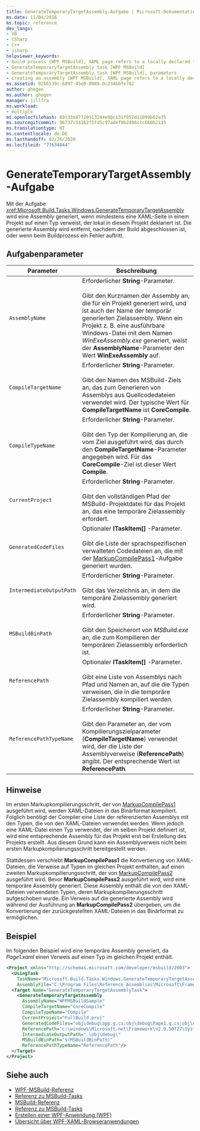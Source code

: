 ```yaml
---
title: GenerateTemporaryTargetAssembly-Aufgabe | Microsoft-Dokumentation
ms.date: 11/04/2016
ms.topic: reference
dev_langs:
- VB
- CSharp
- C++
- jsharp
helpviewer_keywords:
- build process [WPF MSBuild], XAML page refers to a locally declared type
- GenerateTemporaryTargetAssembly task [WPF MSBuild]
- GenerateTemporaryTargetAssembly task [WPF MSBuild], parameters
- creating an assembly [WPF MSBuild], XAML page refers to a locally declared type
ms.assetid: 92b6539c-6897-45e0-8989-0c234bbfe782
author: ghogen
ms.author: ghogen
manager: jillfra
ms.workload:
- multiple
ms.openlocfilehash: 69333b87720513244e90c131f052d11099b62e35
ms.sourcegitcommit: 96737c54162f5fd5c97adef9b2d86ccc660b2135
ms.translationtype: HT
ms.contentlocale: de-DE
ms.lasthandoff: 02/26/2020
ms.locfileid: "77634044"
---
```

# <a name="generatetemporarytargetassembly-task"></a>GenerateTemporaryTargetAssembly-Aufgabe

Mit der Aufgabe <xref:Microsoft.Build.Tasks.Windows.GenerateTemporaryTargetAssembly> wird eine Assembly generiert, wenn mindestens eine XAML-Seite in einem Projekt auf einen Typ verweist, der lokal in diesem Projekt deklariert ist. Die generierte Assembly wird entfernt, nachdem der Build abgeschlossen ist, oder wenn beim Buildprozess ein Fehler auftritt.

## <a name="task-parameters"></a>Aufgabenparameter

| Parameter | Beschreibung |
|--------------------------| - |
| `AssemblyName` | Erforderlicher **String**-Parameter.<br /><br /> Gibt den Kurznamen der Assembly an, die für ein Projekt generiert wird, und ist auch der Name der temporär generierten Zielassembly. Wenn ein Projekt z. B. eine ausführbare Windows-Datei mit dem Namen *WinExeAssembly.exe* generiert, weist der **AssemblyName**-Parameter den Wert **WinExeAssembly** auf. |
| `CompileTargetName` | Erforderlicher **String**-Parameter.<br /><br /> Gibt den Namen des MSBuild-Ziels an, das zum Generieren von Assemblys aus Quellcodedateien verwendet wird. Der typische Wert für **CompileTargetName** ist **CoreCompile**. |
| `CompileTypeName` | Erforderlicher **String**-Parameter.<br /><br /> Gibt den Typ der Kompilierung an, die vom Ziel ausgeführt wird, das durch den **CompileTargetName**-Parameter angegeben wird. Für das **CoreCompile**-Ziel ist dieser Wert **Compile**. |
| `CurrentProject` | Erforderlicher **String**-Parameter.<br /><br /> Gibt den vollständigen Pfad der MSBuild-Projektdatei für das Projekt an, das eine temporäre Zielassembly erfordert. |
| `GeneratedCodeFiles` | Optionaler **ITaskItem[]** -Parameter.<br /><br /> Gibt die Liste der sprachspezifischen verwalteten Codedateien an, die mit der [MarkupCompilePass1](../msbuild/markupcompilepass1-task.md)-Aufgabe generiert wurden. |
| `IntermediateOutputPath` | Erforderlicher **String**-Parameter.<br /><br /> Gibt das Verzeichnis an, in dem die temporäre Zielassembly generiert wird. |
| `MSBuildBinPath` | Erforderlicher **String**-Parameter.<br /><br /> Gibt den Speicherort von *MSBuild.exe* an, die zum Kompilieren der temporären Zielassembly erforderlich ist. |
| `ReferencePath` | Optionaler **ITaskItem[]** -Parameter.<br /><br /> Gibt eine Liste von Assemblys nach Pfad und Namen an, auf die die Typen verweisen, die in die temporäre Zielassembly kompiliert werden. |
| `ReferencePathTypeName` | Erforderlicher **String**-Parameter.<br /><br /> Gibt den Parameter an, der vom Kompilierungszielparameter (**CompileTargetName**) verwendet wird, der die Liste der Assemblyverweise (**ReferencePath**) angibt. Der entsprechende Wert ist **ReferencePath**. |

## <a name="remarks"></a>Hinweise

Im ersten Markupkompilierungsschritt, der von [MarkupCompilePass1](../msbuild/markupcompilepass1-task.md) ausgeführt wird, werden XAML-Dateien in das Binärformat kompiliert. Folglich benötigt der Compiler eine Liste der referenzierten Assemblys mit den Typen, die von den XAML-Dateien verwendet werden. Wenn jedoch eine XAML-Datei einen Typ verwendet, der im selben Projekt definiert ist, wird eine entsprechende Assembly für das Projekt erst bei Erstellung des Projekts erstellt. Aus diesem Grund kann ein Assemblyverweis nicht beim ersten Markupkompilierungsschritt bereitgestellt werden.

Stattdessen verschiebt **MarkupCompilePass1** die Konvertierung von XAML-Dateien, die Verweise auf Typen im gleichen Projekt enthalten, auf einen zweiten Markupkompilierungsschritt, der von [MarkupCompilePass2](../msbuild/markupcompilepass2-task.md) ausgeführt wird. Bevor **MarkupCompilePass2** ausgeführt wird, wird eine temporäre Assembly generiert. Diese Assembly enthält die von den XAML-Dateien verwendeten Typen, deren Markupkompilierungsschritt aufgeschoben wurde. Ein Verweis auf die generierte Assembly wird während der Ausführung an **MarkupCompilePass2** übergeben, um die Konvertierung der zurückgestellten XAML-Dateien in das Binärformat zu ermöglichen.

## <a name="example"></a>Beispiel

Im folgenden Beispiel wird eine temporäre Assembly generiert, da *Page1.xaml* einen Verweis auf einen Typ im gleichen Projekt enthält.

```xml
<Project xmlns="http://schemas.microsoft.com/developer/msbuild/2003">
  <UsingTask
    TaskName="Microsoft.Build.Tasks.Windows.GenerateTemporaryTargetAssembly"
    AssemblyFile="C:\Program Files\Reference Assemblies\Microsoft\Framework\v3.0\PresentationBuildTasks.dll" />
  <Target Name="GenerateTemporaryTargetAssemblyTask">
    <GenerateTemporaryTargetAssembly
      AssemblyName="WPFMSBuildSample"
      CompileTargetName="CoreCompile"
      CompileTypeName="Compile"
      CurrentProject="FullBuild.proj"
      GeneratedCodeFiles="obj\debug\app.g.cs;obj\debug\Page1.g.cs;obj\debug\Page2.g.cs"
      ReferencePath="c:\windows\Microsoft.net\Framework\v2.0.50727\System.dll;C:\Program Files\Reference Assemblies\Microsoft\WinFx\v3.0\PresentationCore.dll;C:\Program Files\Reference Assemblies\Microsoft\WinFx\v3.0\PresentationFramework.dll;C:\Program Files\Reference Assemblies\Microsoft\WinFx\v3.0\WindowsBase.dll"
      IntermediateOutputPath=".\obj\debug\"
      MSBuildBinPath="$(MSBuildBinPath)"
      ReferencePathTypeName="ReferencePath"/>
  </Target>
</Project>
```

## <a name="see-also"></a>Siehe auch

- [WPF-MSBuild-Referenz](../msbuild/wpf-msbuild-reference.md)
- [Referenz zu MSBuild-Tasks](../msbuild/wpf-msbuild-task-reference.md)
- [MSBuild-Referenz](../msbuild/msbuild-reference.md)
- [Referenz zu MSBuild-Tasks](../msbuild/msbuild-task-reference.md)
- [Erstellen einer WPF-Anwendung (WPF)](/dotnet/framework/wpf/app-development/building-a-wpf-application-wpf)
- [Übersicht über WPF-XAML-Browseranwendungen](/dotnet/framework/wpf/app-development/wpf-xaml-browser-applications-overview)

